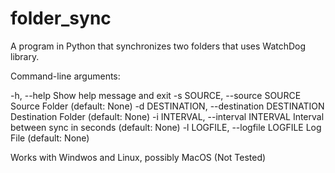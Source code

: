 # folder_sync

A program in Python that synchronizes two folders that uses WatchDog library.

Command-line arguments:

  -h, --help                                   Show help message and exit
  -s SOURCE, --source SOURCE                   Source Folder (default: None)
  -d DESTINATION, --destination DESTINATION    Destination Folder (default: None)
  -i INTERVAL, --interval INTERVAL             Interval between sync in seconds (default: None)
  -l LOGFILE, --logfile LOGFILE                Log File (default: None)

Works with Windwos and Linux, possibly MacOS (Not Tested)
